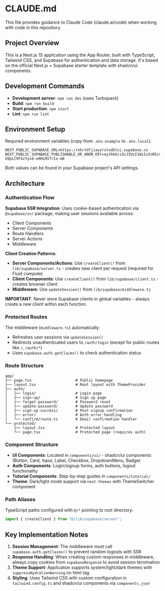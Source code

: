 # CLAUDE.md

This file provides guidance to Claude Code (claude.ai/code) when working with code in this repository.

## Project Overview

This is a Next.js 15 application using the App Router, built with TypeScript, Tailwind CSS, and Supabase for authentication and data storage. It's based on the official Next.js + Supabase starter template with shadcn/ui components.

## Development Commands

- **Development server**: `npm run dev` (uses Turbopack)
- **Build**: `npm run build`
- **Start production**: `npm start`
- **Lint**: `npm run lint`

## Environment Setup

Required environment variables (copy from `.env.example` to `.env.local`):
```
NEXT_PUBLIC_SUPABASE_URL=https://ekrtdfjiayzrstxdblni.supabase.co
NEXT_PUBLIC_SUPABASE_PUBLISHABLE_OR_ANON_KEY=eyJhbGciOiJIUzI1NiIsInR5cCI6IkpXVCJ9.eyJpc3MiOiJzdXBhYmFzZSIsInJlZiI6ImVrcnRkZmppYXl6cnN0eGRibG5pIiwicm9sZSI6ImFub24iLCJpYXQiOjE3NTM5NjkzOTIsImV4cCI6MjA2OTU0NTM5Mn0.QVSIphabiqaCG_v-U9pLC9F4zYyxd-e0HLM1TrIx-m8
```

Both values can be found in your Supabase project's API settings.

## Architecture

### Authentication Flow

**Supabase SSR Integration**: Uses cookie-based authentication via `@supabase/ssr` package, making user sessions available across:
- Client Components
- Server Components
- Route Handlers
- Server Actions
- Middleware

**Client Creation Patterns**:
- **Server Components/Actions**: Use `createClient()` from `lib/supabase/server.ts` - creates new client per request (required for Fluid compute)
- **Client Components**: Use `createClient()` from `lib/supabase/client.ts` - creates browser client
- **Middleware**: Use `updateSession()` from `lib/supabase/middleware.ts`

**IMPORTANT**: Never store Supabase clients in global variables - always create a new client within each function.

### Protected Routes

The middleware (`middleware.ts`) automatically:
- Refreshes user sessions via `updateSession()`
- Redirects unauthenticated users to `/auth/login` (except for public routes like `/`, `/auth/*`)
- Uses `supabase.auth.getClaims()` to check authentication status

### Route Structure

```
app/
├── page.tsx                    # Public homepage
├── layout.tsx                  # Root layout with ThemeProvider
├── auth/
│   ├── login/                  # Login page
│   ├── sign-up/                # Sign up page
│   ├── forgot-password/        # Password reset
│   ├── update-password/        # Update password
│   ├── sign-up-success/        # Post-signup confirmation
│   ├── error/                  # Auth error handling
│   └── confirm/route.ts        # Email confirmation handler
└── protected/
    ├── layout.tsx              # Protected layout
    └── page.tsx                # Protected page (requires auth)
```

### Component Structure

- **UI Components**: Located in `components/ui/` - shadcn/ui components (Button, Card, Input, Label, Checkbox, DropdownMenu, Badge)
- **Auth Components**: Login/signup forms, auth buttons, logout functionality
- **Tutorial Components**: Step-by-step guides in `components/tutorial/`
- **Theme**: Dark/light mode support via `next-themes` with ThemeSwitcher component

### Path Aliases

TypeScript paths configured with `@/*` pointing to root directory:
```typescript
import { createClient } from "@/lib/supabase/server";
```

## Key Implementation Notes

1. **Session Management**: The middleware must call `supabase.auth.getClaims()` to prevent random logouts with SSR
2. **Response Handling**: When creating custom responses in middleware, always copy cookies from `supabaseResponse` to avoid session termination
3. **Theme Support**: Application supports system/light/dark themes with `suppressHydrationWarning` on html tag
4. **Styling**: Uses Tailwind CSS with custom configuration in `tailwind.config.ts` and shadcn/ui components via `components.json`
